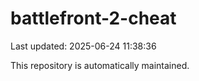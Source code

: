 # battlefront-2-cheat

Last updated: 2025-06-24 11:38:36

This repository is automatically maintained.
